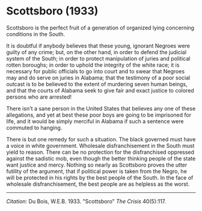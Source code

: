 # Scottsboro (1933)

Scottsboro is the perfect fruit of a generation of organized lying concerning conditions in the South.

It is doubtful if anybody believes that these young, ignorant Negroes were guilty of any crime; but, on the other hand, in order to defend the judicial system of the South; in order to protect manipulation of juries and political rotten boroughs; in order to uphold the integrity of the white race; it is necessary for public officials to go into court and to swear that Negroes may and do serve on juries in Alabama; that the testimony of a poor social outcast is to be believed to the extent of murdering seven human beings, and that the courts of Alabama seek to give fair and exact justice to colored persons who are arrested!

There isn't a sane person in the United States that believes any one of these allegations, and yet at best these poor boys are going to be imprisoned for life, and it would be simply merciful in Alabama if such a sentence were commuted to hanging.

There is but one remedy for such a situation. The black governed must have a voice in white government. Wholesale disfranchisement in the South must yield to reason. There can be no protection for the disfranchised oppressed against the sadistic mob, even though the better thinking people of the state want justice and mercy. Nothing so nearly as Scottsboro proves the utter futility of the argument, that if political power is taken from the Negro, he will be protected in his rights by the best people of the South. In the face of wholesale disfranchisement, the best people are as helpless as the worst.


_________________
*Citation:* Du Bois, W.E.B. 1933. "Scottsboro" *The Crisis* 40(5):117.
